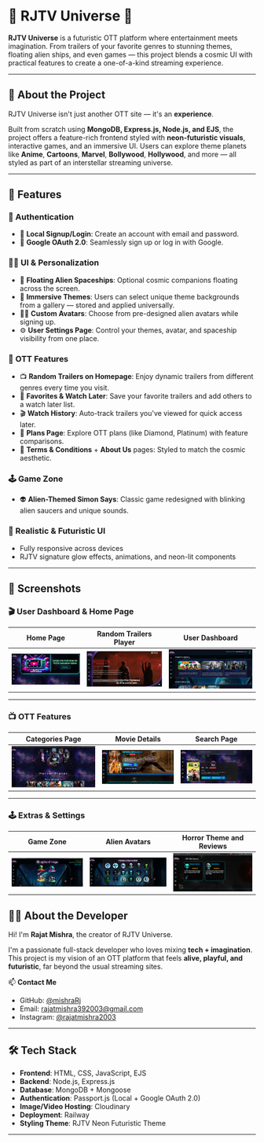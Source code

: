 # 🚀 RJTV Universe 🌌

**RJTV Universe** is a futuristic OTT platform where entertainment meets imagination. From trailers of your favorite genres to stunning themes, floating alien ships, and even games — this project blends a cosmic UI with practical features to create a one-of-a-kind streaming experience.

---

## 📌 About the Project

RJTV Universe isn't just another OTT site — it's an **experience**.

Built from scratch using **MongoDB, Express.js, Node.js, and EJS**, the project offers a feature-rich frontend styled with **neon-futuristic visuals**, interactive games, and an immersive UI. Users can explore theme planets like **Anime**, **Cartoons**, **Marvel**, **Bollywood**, **Hollywood**, and more — all styled as part of an interstellar streaming universe.

---

## 🚀 Features

### 🔐 Authentication
- 📝 **Local Signup/Login**: Create an account with email and password.
- 🔐 **Google OAuth 2.0**: Seamlessly sign up or log in with Google.

### 👨‍🚀 UI & Personalization
- 👾 **Floating Alien Spaceships**: Optional cosmic companions floating across the screen.
- 🎨 **Immersive Themes**: Users can select unique theme backgrounds from a gallery — stored and applied universally.
- 🧑‍🚀 **Custom Avatars**: Choose from pre-designed alien avatars while signing up.
- ⚙️ **User Settings Page**: Control your themes, avatar, and spaceship visibility from one place.

### 🎥 OTT Features
- 📺 **Random Trailers on Homepage**: Enjoy dynamic trailers from different genres every time you visit.
- 💖 **Favorites & Watch Later**: Save your favorite trailers and add others to a watch later list.
- 🎬 **Watch History**: Auto-track trailers you've viewed for quick access later.
- 📄 **Plans Page**: Explore OTT plans (like Diamond, Platinum) with feature comparisons.
- 📃 **Terms & Conditions** + **About Us** pages: Styled to match the cosmic aesthetic.

### 🕹️ Game Zone
- 👽 **Alien-Themed Simon Says**: Classic game redesigned with blinking alien saucers and unique sounds.

### 💫 Realistic & Futuristic UI
- Fully responsive across devices
- RJTV signature glow effects, animations, and neon-lit components

---
## 📸 Screenshots

### 🎬 User Dashboard & Home Page
| Home Page | Random Trailers Player | User Dashboard |
|------------|-------------|----------------|
| ![Home](screenshots/homePage.png) | ![Random Trailers Player](screenshots/randomTrailerPlayer.png) | ![Dashboard](screenshots/userDashboard.png) |

---

### 📺 OTT Features
| Categories Page | Movie Details | Search Page |
|----------|---------------|------------|
| ![Categories](screenshots/categoryPage.png) | ![Movie Details](screenshots/moviePage.png) | ![Search Page](screenshots/searchResults.png) |

---

### 🕹️ Extras & Settings
| Game Zone | Alien Avatars | Horror Theme and Reviews |
|-----------|-----------------|-------------|
| ![Game Zone](screenshots/gamngFeature.png) | ![Alien Avatars](screenshots/alienAvatars.png) | ![Horror Theme and Reviews](screenshots/horrorAndReviews.png) |


## 👨‍💻 About the Developer

Hi! I'm **Rajat Mishra**, the creator of RJTV Universe.

I'm a passionate full-stack developer who loves mixing **tech + imagination**. This project is my vision of an OTT platform that feels **alive, playful, and futuristic**, far beyond the usual streaming sites.  

📫 **Contact Me**  
- GitHub: [@mishraRj](https://github.com/mishraRj)  
- Email: rajatmishra392003@gmail.com  
- Instagram: [@rajatmishra2003](https://www.instagram.com/rajatmishra2003/)

---

## 🛠️ Tech Stack

- **Frontend**: HTML, CSS, JavaScript, EJS  
- **Backend**: Node.js, Express.js  
- **Database**: MongoDB + Mongoose  
- **Authentication**: Passport.js (Local + Google OAuth 2.0)  
- **Image/Video Hosting**: Cloudinary  
- **Deployment**: Railway  
- **Styling Theme**: RJTV Neon Futuristic Theme

---
